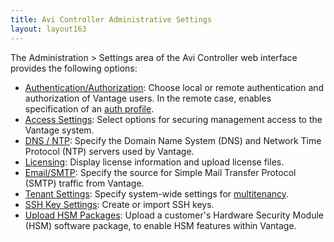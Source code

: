 ```yaml
---
title: Avi Controller Administrative Settings
layout: layout163
---
```

The Administration &gt; Settings area of the Avi Controller web interface provides the following options:

* <a href="/docs/16.3/overview-of-account-management">Authentication/Authorization</a>: Choose local or remote authentication and authorization of Vantage users. In the remote case, enables specification of an <a href="/docs/16.3/auth-profile">auth profile</a>.
* <a href="/docs/16.3/access-settings-for-clients-of-the-avi-controller">Access Settings</a>: Select options for securing management access to the Vantage system.
* <a href="/docs/16.3/dns-ntp-settings">DNS / NTP</a>: Specify the Domain Name System (DNS) and Network Time Protocol (NTP) servers used by Vantage.
* <a href="/docs/16.3/avi-vantage-license-management">Licensing</a>: Display license information and upload license files.
* <a href="/docs/16.3/email-smtp">Email/SMTP</a>: Specify the source for Simple Mail Transfer Protocol (SMTP) traffic from Vantage.
* <a href="/docs/16.3/tenants">Tenant Settings</a>: Specify system-wide settings for <a href="/docs/16.3/tenants">multitenancy</a>.
* <a href="/docs/16.3/ssh-users-and-keys">SSH Key Settings</a>: Create or import SSH keys.
* <a href="/docs/16.3/upload-hsm-pkg">Upload HSM Packages</a>: Upload a customer's Hardware Security Module (HSM) software package, to enable HSM features within Vantage. 